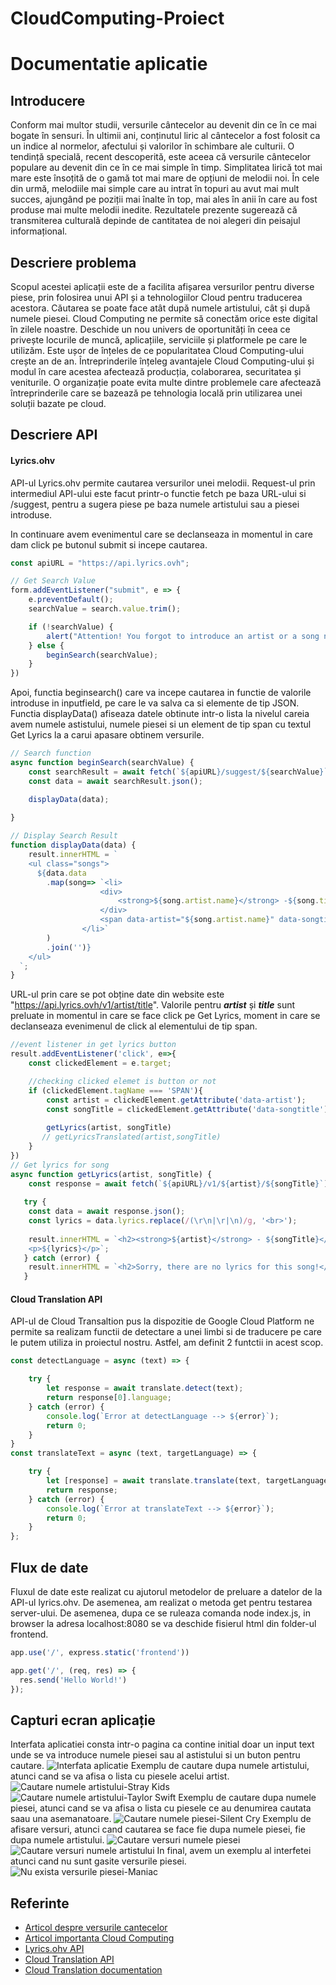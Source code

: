 # CloudComputing-Proiect

# Documentatie aplicatie

## Introducere
Conform mai multor studii, versurile cântecelor au devenit din ce în ce mai bogate în sensuri. În ultimii ani, conținutul liric al cântecelor a fost folosit ca un indice al normelor, afectului și valorilor în schimbare ale culturii. O tendință specială, recent descoperită, este aceea că versurile cântecelor populare au devenit din ce în ce mai simple în timp. Simplitatea lirică tot mai mare este însoțită de o gamă tot mai mare de opțiuni de melodii noi. În cele din urmă, melodiile mai simple care au intrat în topuri au avut mai mult succes, ajungând pe poziții mai înalte în top, mai ales în anii în care au fost produse mai multe melodii inedite. Rezultatele prezente sugerează că transmiterea culturală depinde de cantitatea de noi alegeri din peisajul informațional.

## Descriere problema
Scopul acestei aplicații este de a facilita afișarea versurilor pentru diverse piese, prin folosirea unui API și a tehnologiilor Cloud pentru traducerea acestora. Căutarea se poate face atât după numele artistului, cât și după numele piesei.
Cloud Computing ne permite să conectăm orice este digital în zilele noastre. Deschide un nou univers de oportunități în ceea ce privește locurile de muncă, aplicațiile, serviciile și platformele pe care le utilizăm. 
Este ușor de înțeles de ce popularitatea Cloud Computing-ului crește an de an. Întreprinderile înțeleg avantajele Cloud Computing-ului și modul în care acestea afectează producția, colaborarea, securitatea și veniturile. O organizație poate evita multe dintre problemele care afectează întreprinderile care se bazează pe tehnologia locală prin utilizarea unei soluții bazate pe cloud.

## Descriere API
#### Lyrics.ohv
API-ul Lyrics.ohv permite cautarea versurilor unei melodii. Request-ul prin intermediul API-ului este facut printr-o functie fetch pe baza URL-ului si /suggest, pentru a sugera piese pe baza numele artistului sau a piesei introduse. 

In continuare avem evenimentul care se declanseaza in momentul in care dam click pe butonul submit si incepe cautarea.
```javascript
const apiURL = "https://api.lyrics.ovh";

// Get Search Value
form.addEventListener("submit", e => {
    e.preventDefault();
    searchValue = search.value.trim();

    if (!searchValue) {
        alert("Attention! You forgot to introduce an artist or a song name");
    } else {
        beginSearch(searchValue);
    }
})
```
Apoi, functia beginsearch() care va incepe cautarea in functie de valorile introduse in inputfield, pe care le va salva ca si elemente de tip JSON. Functia displayData() afiseaza datele obtinute intr-o lista la nivelul careia avem numele astistului, numele piesei si un element de tip span cu textul Get Lyrics la a carui apasare obtinem versurile.
```javascript
// Search function
async function beginSearch(searchValue) {
    const searchResult = await fetch(`${apiURL}/suggest/${searchValue}`);
    const data = await searchResult.json();

    displayData(data);
    
}

// Display Search Result
function displayData(data) {
    result.innerHTML = `
    <ul class="songs">
      ${data.data
        .map(song=> `<li>
                    <div>
                        <strong>${song.artist.name}</strong> -${song.title} 
                    </div>
                    <span data-artist="${song.artist.name}" data-songtitle="${song.title}">Get Lyrics</span>
                </li>`
        )
        .join('')}
    </ul>
  `;
}
```
URL-ul prin care se pot obține date din website este "https://api.lyrics.ovh/v1/artist/title". Valorile pentru __*artist*__ și __*title*__ sunt preluate in momentul in care se face click pe Get Lyrics, moment in care se declanseaza evenimenul de click al elementului de tip span.

```javascript
//event listener in get lyrics button
result.addEventListener('click', e=>{
    const clickedElement = e.target;

    //checking clicked elemet is button or not
    if (clickedElement.tagName === 'SPAN'){
        const artist = clickedElement.getAttribute('data-artist');
        const songTitle = clickedElement.getAttribute('data-songtitle');
        
        getLyrics(artist, songTitle)
       // getLyricsTranslated(artist,songTitle)
    }
})
// Get lyrics for song
async function getLyrics(artist, songTitle) {
    const response = await fetch(`${apiURL}/v1/${artist}/${songTitle}`);
   
   try {
    const data = await response.json();
    const lyrics = data.lyrics.replace(/(\r\n|\r|\n)/g, '<br>');
  
    result.innerHTML = `<h2><strong>${artist}</strong> - ${songTitle}</h2>
    <p>${lyrics}</p>`;
   } catch (error) {
    result.innerHTML = `<h2>Sorry, there are no lyrics for this song!</h2>`; 
   }
```   

#### Cloud Translation API
API-ul de Cloud Transaltion pus la dispozitie de Google Cloud Platform ne permite sa realizam functii de detectare a unei limbi si de traducere pe care le putem utiliza in proiectul nostru. 
Astfel, am definit 2 funtctii in acest scop.
```javascript
const detectLanguage = async (text) => {

    try {
        let response = await translate.detect(text);
        return response[0].language;
    } catch (error) {
        console.log(`Error at detectLanguage --> ${error}`);
        return 0;
    }
}
const translateText = async (text, targetLanguage) => {

    try {
        let [response] = await translate.translate(text, targetLanguage);
        return response;
    } catch (error) {
        console.log(`Error at translateText --> ${error}`);
        return 0;
    }
};
```
## Flux de date
Fluxul de date este realizat cu ajutorul metodelor de preluare a datelor de la API-ul lyrics.ohv. De asemenea, am realizat o metoda get pentru testarea server-ului. De asemenea, dupa ce se ruleaza comanda node index.js, in browser la adresa localhost:8080 se va deschide fisierul html din folder-ul frontend.
```javascript
app.use('/', express.static('frontend'))

app.get('/', (req, res) => {
  res.send('Hello World!')
});
```
## Capturi ecran aplicație
Interfata aplicatiei consta intr-o pagina ca contine initial doar un input text unde se va introduce numele piesei sau al astistului si un buton pentru cautare.
![Interfata aplicatie](https://github.com/cmihaila99/CloudComputing-Proiect/blob/main/capturi%20aplicatie/interfata.png)
Exemplu de cautare dupa numele artistului, atunci cand se va afisa o lista cu piesele acelui artist.
![Cautare numele artistului-Stray Kids](https://github.com/cmihaila99/CloudComputing-Proiect/blob/main/capturi%20aplicatie/cautare%20dupa%20numele%20artistului.png)
![Cautare numele artistului-Taylor Swift](https://github.com/cmihaila99/CloudComputing-Proiect/blob/main/capturi%20aplicatie/cautare%20dupa%20artist%202.png)
Exemplu de cautare dupa numele piesei, atunci cand se va afisa o lista cu piesele ce au denumirea cautata saau una asemanatoare.
![Cautare numele piesei-Silent Cry](https://github.com/cmihaila99/CloudComputing-Proiect/blob/main/capturi%20aplicatie/cautare%20dupa%20numele%20piesei.png)
Exemplu de afisare versuri, atunci cand cautarea se face fie dupa numele piesei, fie dupa numele artistului.
![Cautare versuri numele piesei](https://github.com/cmihaila99/CloudComputing-Proiect/blob/main/capturi%20aplicatie/afisare%20vesruri%20dupa%20numele%20piesei.png)
![Cautare versuri numele artistului](https://github.com/cmihaila99/CloudComputing-Proiect/blob/main/capturi%20aplicatie/afisare%20dupa%20artist%202.png)
In final, avem un exemplu al interfetei atunci cand nu sunt gasite versurile piesei.
![Nu exista versurile piesei-Maniac](https://github.com/cmihaila99/CloudComputing-Proiect/blob/main/capturi%20aplicatie/nu%20au%20fost%20gasite%20versurile.png)

## Referinte
* [Articol despre versurile cantecelor](https://journals.plos.org/plosone/article?id=10.1371/journal.pone.0244576)
* [Articol importanta Cloud Computing](https://www.globaldots.com/resources/blog/cloud-computing-benefits-7-key-advantages-for-your-business/)
* [Lyrics.ohv API](https://lyricsovh.docs.apiary.io/#)
* [Cloud Translation API](https://cloud.google.com/translate)
* [Cloud Translation documentation](https://medium.com/analytics-vidhya/how-to-use-google-cloud-translation-api-with-nodejs-6bdccc0c2218)
